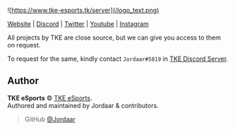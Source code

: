 ![https://www.tke-esports.tk/server](/logo_text.png)


[Website](https://www.tke-esports.tk?from=github) | [Discord](https://www.tke-esports.tk/redirect?from=github&url=https://discord.gg/Vgd5vMn) | [Twitter](https://www.tke-esports.tk/redirect?from=github&url=https://twitter.com/TIMEKEEPERS0) | [Youtube](https://www.tke-esports.tk/redirect?from=github&url=https://www.youtube.com/channel/UCLR40w4ybZ8abGF-AyhGbNg) | [Instagram](https://www.tke-esports.tk/redirect?from=github&url=https://www.instagram.com/timekeepers0)

All projects by TKE are close source, but we can give you access to them on request.

To request for the same, kindly contact `Jordaar#5819` in [TKE Discord Server](https://discord.gg/Vgd5vMn).

## Author

**TKE eSports** © [TKE eSports](https://github.com/orgs/TKE-eSports/people).  
Authored and maintained by Jordaar & contributors.

> GitHub [@Jordaar](https://github.com/Jordaar)
